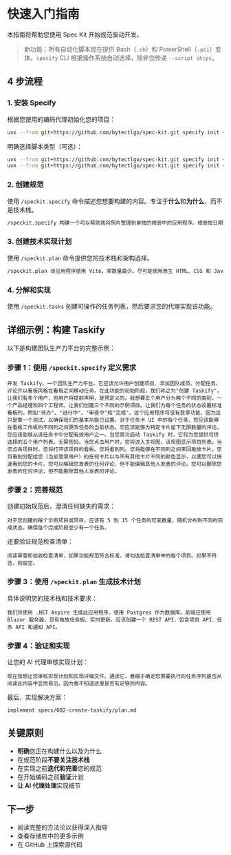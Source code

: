 # 快速入门指南

本指南将帮助您使用 Spec Kit 开始规范驱动开发。

> 新功能：所有自动化脚本现在提供 Bash（`.sh`）和 PowerShell（`.ps1`）变体。`specify` CLI 根据操作系统自动选择，除非您传递 `--script sh|ps`。

## 4 步流程

### 1. 安装 Specify

根据您使用的编码代理初始化您的项目：

```bash
uvx --from git+https://github.com/bytectlgo/spec-kit.git specify init <PROJECT_NAME>
```

明确选择脚本类型（可选）：
```bash
uvx --from git+https://github.com/bytectlgo/spec-kit.git specify init <PROJECT_NAME> --script ps  # 强制 PowerShell
uvx --from git+https://github.com/bytectlgo/spec-kit.git specify init <PROJECT_NAME> --script sh  # 强制 POSIX shell
```

### 2. 创建规范

使用 `/speckit.specify` 命令描述您想要构建的内容。专注于**什么**和**为什么**，而不是技术栈。

```bash
/speckit.specify 构建一个可以帮助我将照片整理到单独的相册中的应用程序。相册按日期分组，可以在主页上通过拖放重新组织。相册永远不会嵌套在其他相册中。在每个相册中，照片以类似磁贴的界面预览。
```

### 3. 创建技术实现计划

使用 `/speckit.plan` 命令提供您的技术栈和架构选择。

```bash
/speckit.plan 该应用程序使用 Vite，库数量最少。尽可能使用原生 HTML、CSS 和 JavaScript。图像不会上传到任何地方，元数据存储在本地 SQLite 数据库中。
```

### 4. 分解和实现

使用 `/speckit.tasks` 创建可操作的任务列表，然后要求您的代理实现该功能。

## 详细示例：构建 Taskify

以下是构建团队生产力平台的完整示例：

### 步骤 1：使用 `/speckit.specify` 定义需求

```text
开发 Taskify，一个团队生产力平台。它应该允许用户创建项目、添加团队成员、分配任务、评论并以看板风格在看板之间移动任务。在此功能的初始阶段，我们称之为"创建 Taskify"，让我们有多个用户，但用户将提前声明，是预定义的。我想要五个用户分为两个不同的类别，一个产品经理和四个工程师。让我们创建三个不同的示例项目。让我们为每个任务的状态设置标准看板列，例如"待办"、"进行中"、"审查中"和"完成"。这个应用程序将没有登录功能，因为这只是第一个测试，以确保我们的基本功能已设置。对于任务卡 UI 中的每个任务，您应该能够在看板工作板的不同列之间更改任务的当前状态。您应该能够为特定卡片留下无限数量的评论。您应该能够从该任务卡中分配有效用户之一。当您首次启动 Taskify 时，它将为您提供可供选择的五个用户列表。无需密码。当您点击用户时，您将进入主视图，该视图显示项目列表。当您点击项目时，您将打开该项目的看板。您将看到列。您将能够在不同列之间来回拖放卡片。您将看到分配给您（当前登录用户）的任何卡片以与所有其他卡片不同的颜色显示，以便您可以快速看到您的卡片。您可以编辑您发表的任何评论，但不能编辑其他人发表的评论。您可以删除您发表的任何评论，但不能删除其他人发表的评论。
```

### 步骤 2：完善规范

创建初始规范后，澄清任何缺失的需求：

```text
对于您创建的每个示例项目或项目，应该有 5 到 15 个任务的可变数量，随机分布到不同的完成状态。确保每个完成阶段至少有一个任务。
```

还要验证规范检查清单：

```text
阅读审查和验收检查清单，如果功能规范符合标准，请勾选检查清单中的每个项目。如果不符合，则留空。
```

### 步骤 3：使用 `/speckit.plan` 生成技术计划

具体说明您的技术栈和技术要求：

```text
我们将使用 .NET Aspire 生成此应用程序，使用 Postgres 作为数据库。前端应使用 Blazor 服务器，具有拖放任务板、实时更新。应该创建一个 REST API，包含项目 API、任务 API 和通知 API。
```

### 步骤 4：验证和实现

让您的 AI 代理审核实现计划：

```text
现在我想让您审核实现计划和实现详细文件。通读它，着眼于确定您需要执行的任务序列是否从阅读此内容中显而易见。因为我不知道这里是否有足够的内容。
```

最后，实现解决方案：

```text
implement specs/002-create-taskify/plan.md
```

## 关键原则

- **明确**您正在构建什么以及为什么
- 在规范阶段**不要关注技术栈**
- 在实现之前**迭代和完善**您的规范
- 在开始编码之前**验证**计划
- **让 AI 代理处理**实现细节

## 下一步

- 阅读完整的方法论以获得深入指导
- 查看存储库中的更多示例
- 在 GitHub 上探索源代码

